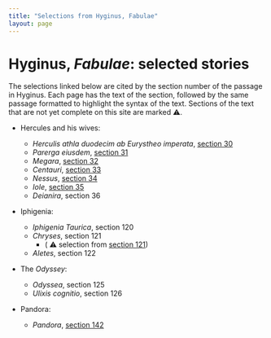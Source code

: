 ```yaml
---
title: "Selections from Hyginus, Fabulae"
layout: page
---
```


# Hyginus, *Fabulae*: selected stories


The selections linked below are cited by the section number of the passage in Hyginus. Each page has the text of the section, followed by the same passage formatted to highlight the syntax of the text.  Sections of the text that are not yet complete on this site are marked ⚠️.

- Hercules and his wives:
    - *Herculis athla duodecim ab Eurystheo imperata*, [section 30](./reader/30pr.1.1-30pr.1.15a.html)
    - *Parerga eiusdem*, [section 31](./reader/31pr.1.1-31pr.1.6a.html)
    - *Megara*, [section 32](./reader/32pr.1.1-32pr.1.32a.html)
    - *Centauri*, [section 33](./reader/33pr.1.1-33pr.1.30a.html)
    - *Nessus*, [section 34](./reader/34pr.1.1-34pr.1.14a.html)
    - *Iole*, [section 35](./reader/35pr.1.1-35pr.1.13a.html)
    - *Deianira*, section 36



- Iphigenia:
    - *Iphigenia Taurica*, section 120
    - *Chryses*, section 121
        - ( ⚠️  selection from [section 121](./reader/121a.2.1-121a.2.37a.html))
    - *Aletes*, section 122


- The *Odyssey*:
    - *Odyssea*, section 125
    - *Ulixis cognitio*, section 126


- Pandora:
    - *Pandora*, [section 142](./reader/142a.1.1-142a.1.8a.html)


